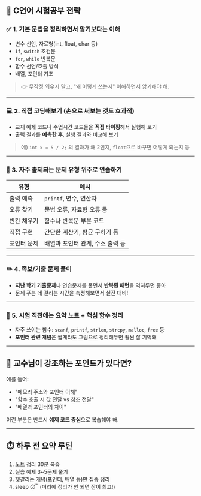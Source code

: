 ## 🧠 C언어 시험공부 전략

### ✅ 1. **기본 문법을 정리하면서 암기보다는 이해**
- 변수 선언, 자료형(int, float, char 등)
- `if`, `switch` 조건문  
- `for`, `while` 반복문  
- 함수 선언/호출 방식  
- 배열, 포인터 기초  
> 👉 무작정 외우지 말고, "왜 이렇게 쓰는지" 이해하면서 암기해야 해.

---

### 💻 2. **직접 코딩해보기 (손으로 써보는 것도 효과적)**
- 교재 예제 코드나 수업시간 코드들을 **직접 타이핑**해서 실행해 보기
- 출력 결과를 **예측한 후**, 실행 결과와 비교해 보기

> 예) `int x = 5 / 2;` 의 결과가 왜 2인지, `float`으로 바꾸면 어떻게 되는지 등

---

### 🧪 3. **자주 출제되는 문제 유형 위주로 연습하기**
| 유형 | 예시 |
|------|------|
| 출력 예측 | `printf`, 변수, 연산자 |
| 오류 찾기 | 문법 오류, 자료형 오류 등 |
| 빈칸 채우기 | 함수나 반복문 부분 코드 |
| 직접 구현 | 간단한 계산기, 평균 구하기 등 |
| 포인터 문제 | 배열과 포인터 관계, 주소 출력 등 |

---

### ✏️ 4. **족보/기출 문제 풀이**
- **지난 학기 기출문제**나 연습문제를 풀면서 **반복된 패턴**을 익혀두면 좋아
- 문제 푸는 데 걸리는 시간을 측정해보면서 실전 대비!

---

### 🧰 5. **시험 직전에는 요약 노트 + 핵심 함수 정리**
- 자주 쓰이는 함수: `scanf`, `printf`, `strlen`, `strcpy`, `malloc`, `free` 등  
- **포인터 관련 개념**은 짧게라도 그림으로 정리해두면 훨씬 잘 기억돼

---

## 🎯 교수님이 강조하는 포인트가 있다면?

예를 들어:
- "메모리 주소와 포인터 이해"  
- "함수 호출 시 값 전달 vs 참조 전달"  
- "배열과 포인터의 차이"

이런 부분은 반드시 **예제 코드 중심**으로 복습해야 해.

---

## ⏱️ 하루 전 요약 루틴
1. 노트 정리 30분 복습  
2. 실습 예제 3~5문제 풀기  
3. 헷갈리는 개념(포인터, 배열 등)만 집중 정리  
4. sleep 😴 (머리에 정리가 안 되면 잠이 최고!)
